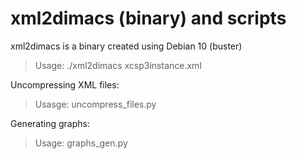# xml2dimacs (binary) and scripts

xml2dimacs is a binary created using Debian 10 (buster)

> Usage: ./xml2dimacs xcsp3instance.xml


Uncompressing XML files:

> Usasge: uncompress_files.py <path where files will be uncompressed recursively>

  
Generating graphs:
  
> Usage: graphs_gen.py <path where XML files are located and graphs will be generated recursively>
